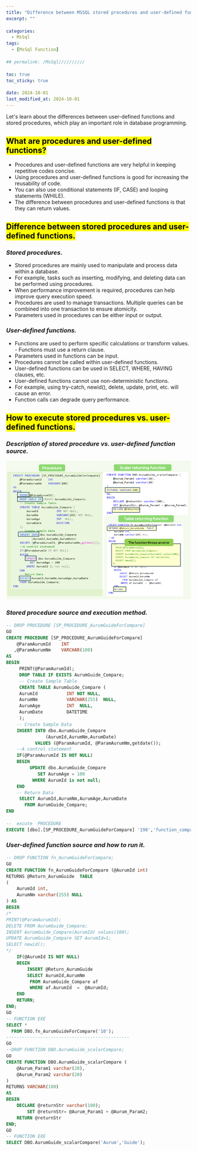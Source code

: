 ```yaml
---
title: "Difference between MSSQL stored procedures and user-defined functions"
excerpt: ""

categories:
  - MsSql
tags:
  - [MsSql Function]

## permalink: /MsSql//////////

toc: true
toc_sticky: true
 
date: 2024-10-01
last_modified_at: 2024-10-01
---
```

 
Let's learn about the differences between user-defined functions and stored procedures, which play an important role in database programming.

## <mark>What are procedures and user-defined functions?</mark>

- Procedures and user-defined functions are very helpful in keeping repetitive codes concise.
- Using procedures and user-defined functions is good for increasing the reusability of code.
- You can also use conditional statements (IF, CASE) and looping statements (WHILE).
- The difference between procedures and user-defined functions is that they can return values.

## <mark>Difference between stored procedures and user-defined functions.</mark>

### ***Stored procedures.***

- Stored procedures are mainly used to manipulate and process data within a database.
- For example, tasks such as inserting, modifying, and deleting data can be performed using procedures.
- When performance improvement is required, procedures can help improve query execution speed.
- Procedures are used to manage transactions. Multiple queries can be combined into one transaction to ensure atomicity.
- Parameters used in procedures can be either input or output.

### ***User-defined functions.***

- Functions are used to perform specific calculations or transform values. - Functions must use a return clause.
- Parameters used in functions can be input.
- Procedures cannot be called within user-defined functions.
- User-defined functions can be used in SELECT, WHERE, HAVING clauses, etc.
- User-defined functions cannot use non-deterministic functions.
- For example, using try-catch, newid(), delete, update, print, etc. will cause an error.
- Function calls can degrade query performance.

## <mark>How to execute stored procedures vs. user-defined functions.</mark>

### ***Description of stored procedure vs. user-defined function source.***

![Here is a description of the source code for stored procedures vs. user-defined functions.](/assets/images/postsImages/MsSql/1056_function_stored_procedures/1.png)

### ***Stored procedure source and execution method.***

```sql
-- DROP PROCEDURE [SP_PROCEDURE_AurumGuideForCompare] 
GO
CREATE PROCEDURE [SP_PROCEDURE_AurumGuideForCompare] 
    @ParamAurumId    INT
   ,@ParamAurumNm    VARCHAR(100) 
AS  
BEGIN 
     PRINT(@ParamAurumId); 
     DROP TABLE IF EXISTS AurumGuide_Compare;
     -- Create Sample Table 
     CREATE TABLE AurumGuide_Compare (
     AurumId           INT NOT NULL,
     AurumNm           VARCHAR(255)  NULL,
     AurumAge          INT  NULL,
     AurumDate         DATETIME
     );
    -- Create Sample Data
    INSERT INTO dbo.AurumGuide_Compare
               (AurumId,AurumNm,AurumDate) 
           VALUES (@ParamAurumId, @ParamAurumNm,getdate()); 
    --A control statement
    IF(@ParamAurumId IS NOT NULL)
    BEGIN
         UPDATE dbo.AurumGuide_Compare
            SET AurumAge = 100
          WHERE AurumId is not null;
    END
    -- Return Data
     SELECT AurumId,AurumNm,AurumAge,AurumDate 
       FROM AurumGuide_Compare; 
END

--  excute  PROCEDURE
EXECUTE [dbo].[SP_PROCEDURE_AurumGuideForCompare] '198','function_compare';
```

### ***User-defined function source and how to run it.***

```sql
-- DROP FUNCTION fn_AurumGuideForCompare;
GO
CREATE FUNCTION fn_AurumGuideForCompare (@AurumId int)
RETURNS @Return_AurumGuide  TABLE
(
    AurumId int,
    AurumNm varchar(255) NULL 
) AS
BEGIN
/*
PRINT(@ParamAurumId);
DELETE FROM AurumGuide_Compare;
INSERT AurumGuide_Compare(AurumId) values(100);
UPDATE AurumGuide_Compare SET AurumId=1;
SELECT newid();
*/
    IF(@AurumId IS NOT NULL)
    BEGIN
        INSERT @Return_AurumGuide
        SELECT AurumId,AurumNm
         FROM AurumGuide_Compare af
         WHERE af.AurumId  =  @AurumId;
    END 
    RETURN;
END;
GO
-- FUNCTION EXE
SELECT *
  FROM DBO.fn_AurumGuideForCompare('10');
-----------------------------------------------
GO
--DROP FUNCTION DBO.AurumGuide_scalarCompare;
GO
CREATE FUNCTION DBO.AurumGuide_scalarCompare (
    @Aurum_Param1 varchar(20),
    @Aurum_Param2 varchar(20) 
)
RETURNS VARCHAR(100)
AS
BEGIN
    DECLARE @returnStr varchar(100);
        SET @returnStr= @Aurum_Param1 + @Aurum_Param2;
    RETURN @returnStr
END; 
GO
-- FUNCTION EXE
SELECT DBO.AurumGuide_scalarCompare('Aurum','Guide');
```
